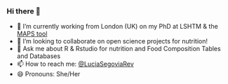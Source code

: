 ### Hi there 👋


- 🔭 I’m currently working from London (UK) on my PhD at LSHTM & the [MAPS tool](https://maps.micronutrient.support/)
- 👯 I’m looking to collaborate on open science projects for nutrition!
- 💬 Ask me about R & Rstudio for nutrition and Food Composition Tables and Databases
- 📫 How to reach me: [@LuciaSegoviaRev](https://twitter.com/home)
- 😄 Pronouns: She/Her
